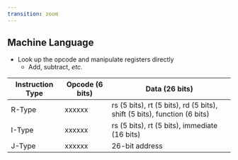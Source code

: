 ```yaml
---
transition: zoom
---
```


## Machine Language

- Look up the opcode and manipulate registers directly
  - Add, subtract, *etc.*

| Instruction Type | Opcode (6 bits) | Data (26 bits)                                                           |
|------------------|-----------------|--------------------------------------------------------------------------|
| R-Type           | xxxxxx          | rs (5 bits), rt (5 bits), rd (5 bits), shift (5 bits), function (6 bits) |
| I-Type           | xxxxxx          | rs (5 bits), rt (5 bits), immediate (16 bits)                            |
| J-Type           | xxxxxx          | 26-bit address                                                           |